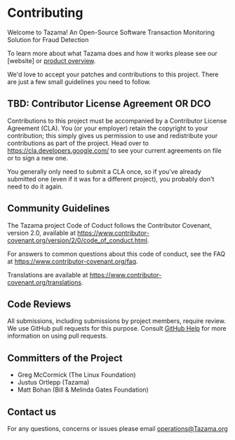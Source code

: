 # Contributing

Welcome to Tazama!  An Open-Source Software Transaction Monitoring Solution for Fraud Detection

To learn more about what Tazama does and how it works please see our [website] or [product overview](https://frmscoe.atlassian.net/wiki/spaces/FRMS/pages/6488065/Product+Overview). 

We'd love to accept your patches and contributions to this project. There are just a few small guidelines you need to follow.

## TBD: Contributor License Agreement OR DCO

Contributions to this project must be accompanied by a Contributor License
Agreement (CLA). You (or your employer) retain the copyright to your
contribution; this simply gives us permission to use and redistribute your
contributions as part of the project. Head over to
<https://cla.developers.google.com/> to see your current agreements on file or
to sign a new one.

You generally only need to submit a CLA once, so if you've already submitted one
(even if it was for a different project), you probably don't need to do it
again.

## Community Guidelines

The Tazama project Code of Coduct follows the Contributor Covenant, version 2.0, 
available at https://www.contributor-covenant.org/version/2/0/code_of_conduct.html.

For answers to common questions about this code of conduct, see the FAQ at https://www.contributor-covenant.org/faq. 

Translations are available at https://www.contributor-covenant.org/translations.

## Code Reviews

All submissions, including submissions by project members, require review. We
use GitHub pull requests for this purpose. Consult
[GitHub Help](https://help.github.com/articles/about-pull-requests/) for more
information on using pull requests.

## Committers of the Project

- Greg McCormick (The Linux Foundation)
- Justus Ortlepp (Tazama)
- Matt Bohan (Bill & Melinda Gates Foundation)

## Contact us

For any questions, concerns or issues please email operations@Tazama.org
